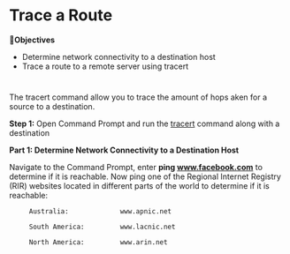 # Trace a Route

🔎<b>Objectives</b>

- Determine network connectivity to a destination host
- Trace a route to a remote server using tracert
<h1></h1>

The tracert command allow you to trace the amount of hops aken for a source to a destination. 

<b>Step 1:</b> Open Command Prompt and run the [tracert](https://learn.microsoft.com/en-us/windows-server/administration/windows-commands/tracert) command along with a destination

<b>Part 1: Determine Network Connectivity to a Destination Host</b>

Navigate to the Command Prompt, enter <b>ping www.facebook.com</b> to determine if it is reachable.
Now ping one of the Regional Internet Registry (RIR) websites located in different parts of the world to determine if it is reachable:

  
         Australia:             www.apnic.net

         South America:         www.lacnic.net

         North America:         www.arin.net
        
<p align="center">
<img src=""/>
</p>
